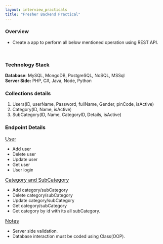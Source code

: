 ```yaml
---
layout: interview_practicals
title: "Fresher Backend Practical"
---
```


### Overview

* Create a app to perform all below mentioned operation using REST API.
<br>

### Technology Stack

**Database:** MySQL, MongoDB, PostgreSQL, NoSQL, MSSql<br>
**Server Side:** PHP, C#, Java, Node, Python<br>

### Collections details

1. Users(ID, userName, Password, fullName, Gender, pinCode, isActive)
2. Category(ID, Name, isActive)
3. SubCategory(ID, Name, CategoryID, Details, isActive)

### Endpoint Details

<font size="3"><u>User</u></font>

* Add user
* Delete user
* Update user
* Get user
* User login

<font size="3"><u>Category and SubCategory</u></font>

* Add category/subCategory
* Delete category/subCategory
* Update category/subCategory
* Get category/subCategory
* Get category by id with its all subCategory.

<font size="3"><u>Notes</u></font>

* Server side validation.
* Database interaction must be coded using Class(OOP).
